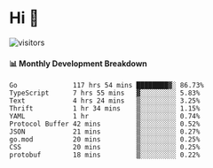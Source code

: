 # Hi 👋
 
![visitors](https://visitor-badge.glitch.me/badge?page_id=sorcererxw.sorcererx)

#### 📊 Monthly Development Breakdown

<!--START_SECTION:waka-->
```text
Go              117 hrs 54 mins ████████▓░ 86.73%
TypeScript      7 hrs 55 mins   ▓░░░░░░░░░ 5.83%
Text            4 hrs 24 mins   ▒░░░░░░░░░ 3.25%
Thrift          1 hr 34 mins    ▒░░░░░░░░░ 1.15%
YAML            1 hr            ▒░░░░░░░░░ 0.74%
Protocol Buffer 42 mins         ▒░░░░░░░░░ 0.52%
JSON            21 mins         ▒░░░░░░░░░ 0.27%
go.mod          20 mins         ▒░░░░░░░░░ 0.25%
CSS             20 mins         ▒░░░░░░░░░ 0.25%
protobuf        18 mins         ▒░░░░░░░░░ 0.22%
```
<!--END_SECTION:waka-->
